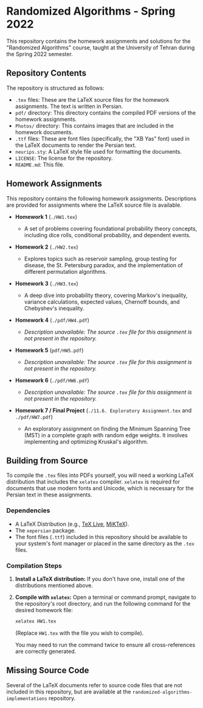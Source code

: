 # Randomized Algorithms - Spring 2022

This repository contains the homework assignments and solutions for the "Randomized Algorithms" course, taught at the University of Tehran during the Spring 2022 semester.

## Repository Contents

The repository is structured as follows:

*   `.tex` files: These are the LaTeX source files for the homework assignments. The text is written in Persian.
*   `pdf/` directory: This directory contains the compiled PDF versions of the homework assignments.
*   `Photos/` directory: This contains images that are included in the homework documents.
*   `.ttf` files: These are font files (specifically, the "XB Yas" font) used in the LaTeX documents to render the Persian text.
*   `neurips.sty`: A LaTeX style file used for formatting the documents.
*   `LICENSE`: The license for the repository.
*   `README.md`: This file.

## Homework Assignments

This repository contains the following homework assignments. Descriptions are provided for assignments where the LaTeX source file is available.

*   **Homework 1** (`./HW1.tex`)
    *   A set of problems covering foundational probability theory concepts, including dice rolls, conditional probability, and dependent events.

*   **Homework 2** (`./HW2.tex`)
    *   Explores topics such as reservoir sampling, group testing for disease, the St. Petersburg paradox, and the implementation of different permutation algorithms.

*   **Homework 3** (`./HW3.tex`)
    *   A deep dive into probability theory, covering Markov's inequality, variance calculations, expected values, Chernoff bounds, and Chebyshev's inequality.

*   **Homework 4** (`./pdf/HW4.pdf`)
    *   *Description unavailable: The source `.tex` file for this assignment is not present in the repository.*

*   **Homework 5** (`pdf/HW5.pdf`)
    *   *Description unavailable: The source `.tex` file for this assignment is not present in the repository.*

*   **Homework 6** (`./pdf/HW6.pdf`)
    *   *Description unavailable: The source `.tex` file for this assignment is not present in the repository.*

*   **Homework 7 / Final Project** (`./11.6. Exploratory Assignment.tex` and `./pdf/HW7.pdf`)
    *   An exploratory assignment on finding the Minimum Spanning Tree (MST) in a complete graph with random edge weights. It involves implementing and optimizing Kruskal's algorithm.

## Building from Source

To compile the `.tex` files into PDFs yourself, you will need a working LaTeX distribution that includes the `xelatex` compiler. `xelatex` is required for documents that use modern fonts and Unicode, which is necessary for the Persian text in these assignments.

### Dependencies

*   A LaTeX Distribution (e.g., [TeX Live](https://www.tug.org/texlive/), [MiKTeX](https://miktex.org/)).
*   The `xepersian` package.
*   The font files (`.ttf`) included in this repository should be available to your system's font manager or placed in the same directory as the `.tex` files.

### Compilation Steps

1.  **Install a LaTeX distribution:** If you don't have one, install one of the distributions mentioned above.
2.  **Compile with `xelatex`:** Open a terminal or command prompt, navigate to the repository's root directory, and run the following command for the desired homework file:

    ```bash
    xelatex HW1.tex
    ```
    (Replace `HW1.tex` with the file you wish to compile).

    You may need to run the command twice to ensure all cross-references are correctly generated.

## Missing Source Code

Several of the LaTeX documents refer to source code files that are not included in this repository, but are available at the `randomized-algorithms-implementations` repository.
